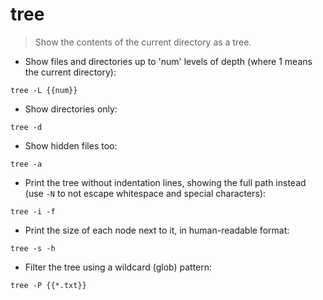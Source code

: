 # tree

> Show the contents of the current directory as a tree.

- Show files and directories up to 'num' levels of depth (where 1 means the current directory):

`tree -L {{num}}`

- Show directories only:

`tree -d`

- Show hidden files too:

`tree -a`

- Print the tree without indentation lines, showing the full path instead (use `-N` to not escape whitespace and special characters):

`tree -i -f`

- Print the size of each node next to it, in human-readable format:

`tree -s -h`

- Filter the tree using a wildcard (glob) pattern:

`tree -P {{*.txt}}`
